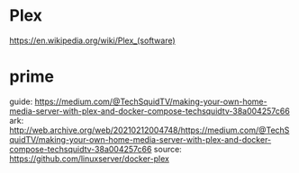 # Plex
https://en.wikipedia.org/wiki/Plex_(software)

# prime
guide: https://medium.com/@TechSquidTV/making-your-own-home-media-server-with-plex-and-docker-compose-techsquidtv-38a004257c66
  ark: http://web.archive.org/web/20210212004748/https://medium.com/@TechSquidTV/making-your-own-home-media-server-with-plex-and-docker-compose-techsquidtv-38a004257c66
source: https://github.com/linuxserver/docker-plex
